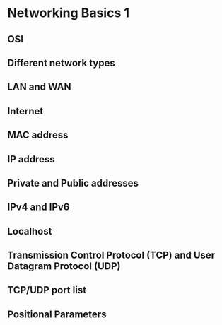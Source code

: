 # Networking Basics 1

## OSI
## Different network types
## LAN and WAN
## Internet
## MAC address
## IP address
## Private and Public addresses
## IPv4 and IPv6
## Localhost
## Transmission Control Protocol (TCP) and User Datagram Protocol (UDP)
## TCP/UDP port list
## Positional Parameters
